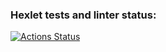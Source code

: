### Hexlet tests and linter status:
[![Actions Status](https://github.com/Vova0211/frontend-project-44/actions/workflows/hexlet-check.yml/badge.svg)](https://github.com/Vova0211/frontend-project-44/actions)